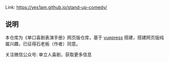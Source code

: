 Link: https://yes1am.github.io/stand-up-comedy/

## 说明

本仓库为《单口喜剧表演手册》网页版仓库，基于 [vuepress](https://vuepress.vuejs.org/zh/) 搭建，搭建网页版纯属兴趣，已征得石老板（作者）同意。

关注微信公众号: 单立人喜剧，获取更多信息